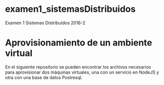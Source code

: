 # examen1_sistemasDistribuidos

Examen 1 Sistemas Distribuidos 2016-2

<h1><b>Aprovisionamiento de un ambiente virtual</b></h1>

En el siguiente repositorio se pueden encontrar los archivos necesarios para aprovisionar dos máquinas virtuales, una con un servicio en NodeJS y otra con una base de datos Postresql.
